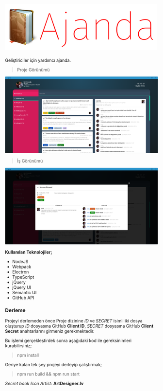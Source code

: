 # ![Ajanda](resim/logo.png)

Geliştiriciler için yardımcı ajanda.  

> Proje Görünümü

![Ajanda - Proje](resim/1.png)

> İş Görünümü

![Ajanda - İş](resim/2.png)

**Kullanılan Teknolojiler;**

- NodeJS
- Webpack
- Electron
- TypeScript
- jQuery
- jQuery UI
- Semantic UI
- GitHub API

### Derleme

Projeyi derlemeden önce Proje dizinine *ID* ve *SECRET* isimli iki dosya oluşturup *ID* dosyasına GitHub **Client ID**, *SECRET* dosyasına GitHub **Client Secret** anahtarlarını girmeniz gerekmektedir.

Bu işlemi gerçekleştirdek sonra aşağıdaki kod ile gereksinimleri kurabilirsiniz;

> npm install

Geriye kalan tek şey projeyi derleyip çalıştırmak;

> npm run build && npm run start


*Secret book Icon Artist:* **ArtDesigner.lv**